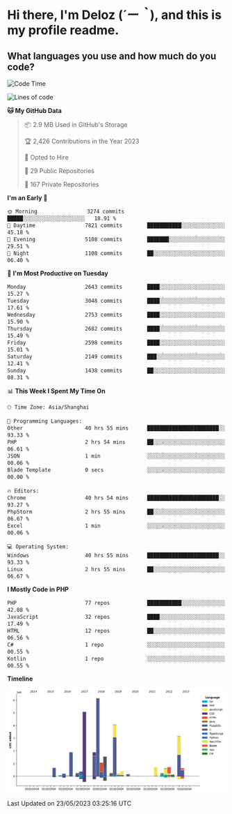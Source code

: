 # **Hi there, I'm Deloz (*´ー｀*), and this is my profile readme.**

## **What languages you use and how much do you code?**

<!--START_SECTION:waka-->
![Code Time](http://img.shields.io/badge/Code%20Time-1%2C503%20hrs%208%20mins-blue)

![Lines of code](https://img.shields.io/badge/From%20Hello%20World%20I%27ve%20Written-30.7%20million%20lines%20of%20code-blue)

**🐱 My GitHub Data** 

> 📦 2.9 MB Used in GitHub's Storage 
 > 
> 🏆 2,426 Contributions in the Year 2023
 > 
> 💼 Opted to Hire
 > 
> 📜 29 Public Repositories 
 > 
> 🔑 167 Private Repositories 
 > 
**I'm an Early 🐤** 

```text
🌞 Morning                3274 commits        █████░░░░░░░░░░░░░░░░░░░░   18.91 % 
🌆 Daytime                7821 commits        ███████████░░░░░░░░░░░░░░   45.18 % 
🌃 Evening                5108 commits        ███████░░░░░░░░░░░░░░░░░░   29.51 % 
🌙 Night                  1108 commits        ██░░░░░░░░░░░░░░░░░░░░░░░   06.40 % 
```
📅 **I'm Most Productive on Tuesday** 

```text
Monday                   2643 commits        ████░░░░░░░░░░░░░░░░░░░░░   15.27 % 
Tuesday                  3048 commits        ████░░░░░░░░░░░░░░░░░░░░░   17.61 % 
Wednesday                2753 commits        ████░░░░░░░░░░░░░░░░░░░░░   15.90 % 
Thursday                 2682 commits        ████░░░░░░░░░░░░░░░░░░░░░   15.49 % 
Friday                   2598 commits        ████░░░░░░░░░░░░░░░░░░░░░   15.01 % 
Saturday                 2149 commits        ███░░░░░░░░░░░░░░░░░░░░░░   12.41 % 
Sunday                   1438 commits        ██░░░░░░░░░░░░░░░░░░░░░░░   08.31 % 
```


📊 **This Week I Spent My Time On** 

```text
🕑︎ Time Zone: Asia/Shanghai

💬 Programming Languages: 
Other                    40 hrs 55 mins      ███████████████████████░░   93.33 % 
PHP                      2 hrs 54 mins       ██░░░░░░░░░░░░░░░░░░░░░░░   06.61 % 
JSON                     1 min               ░░░░░░░░░░░░░░░░░░░░░░░░░   00.06 % 
Blade Template           0 secs              ░░░░░░░░░░░░░░░░░░░░░░░░░   00.00 % 

🔥 Editors: 
Chrome                   40 hrs 54 mins      ███████████████████████░░   93.27 % 
PhpStorm                 2 hrs 55 mins       ██░░░░░░░░░░░░░░░░░░░░░░░   06.67 % 
Excel                    1 min               ░░░░░░░░░░░░░░░░░░░░░░░░░   00.06 % 

💻 Operating System: 
Windows                  40 hrs 55 mins      ███████████████████████░░   93.33 % 
Linux                    2 hrs 55 mins       ██░░░░░░░░░░░░░░░░░░░░░░░   06.67 % 
```

**I Mostly Code in PHP** 

```text
PHP                      77 repos            ███████████░░░░░░░░░░░░░░   42.08 % 
JavaScript               32 repos            ████░░░░░░░░░░░░░░░░░░░░░   17.49 % 
HTML                     12 repos            ██░░░░░░░░░░░░░░░░░░░░░░░   06.56 % 
C#                       1 repo              ░░░░░░░░░░░░░░░░░░░░░░░░░   00.55 % 
Kotlin                   1 repo              ░░░░░░░░░░░░░░░░░░░░░░░░░   00.55 % 
```



**Timeline**

![Lines of Code chart](https://raw.githubusercontent.com/deloz/deloz/main/assets/bar_graph.png)


 Last Updated on 23/05/2023 03:25:16 UTC
<!--END_SECTION:waka-->
